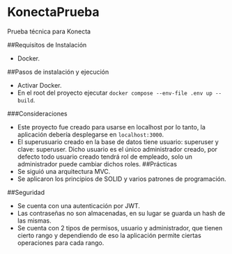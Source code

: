 # KonectaPrueba
Prueba técnica para Konecta

##Requisitos de Instalación
- Docker.

##Pasos de instalación y ejecución
- Activar Docker.
- En el root del proyecto ejecutar `docker compose --env-file .env up --build`.

###Consideraciones
- Este proyecto fue creado para usarse en localhost por lo tanto, la aplicación debería desplegarse en `localhost:3000`.
- El superusuario creado en la base de datos tiene usuario: superuser y clave: superuser. Dicho usuario es el único administrador creado, por defecto todo usuario creado tendrá rol de empleado, solo un administrador puede cambiar dichos roles.
##Prácticas
- Se siguió una arquitectura MVC.
- Se aplicaron los principios de SOLID y varios patrones de programación.

##Seguridad
- Se cuenta con una autenticación por JWT.
- Las contraseñas no son almacenadas, en su lugar se guarda un hash de las mismas.
- Se cuenta con 2 tipos de permisos, usuario y administrador, que tienen cierto rango y dependiendo de eso la aplicación permite ciertas operaciones para cada rango.
